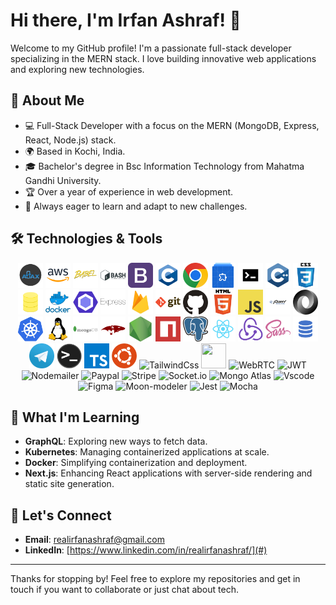 # Hi there, I'm Irfan Ashraf! 👋

Welcome to my GitHub profile! I'm a passionate full-stack developer specializing in the MERN stack. I love building innovative web applications and exploring new technologies.

## 🚀 About Me

- 💻 Full-Stack Developer with a focus on the MERN (MongoDB, Express, React, Node.js) stack.
- 🌍 Based in Kochi, India.
- 🎓 Bachelor's degree in Bsc Information Technology from Mahatma Gandhi University.
- 🏆 Over a  year of experience in web development.
- 🌟 Always eager to learn and adapt to new challenges.

## 🛠️ Technologies & Tools

<div align="center">
  <img src="https://raw.githubusercontent.com/github/explore/8be26d91eb231fec0b8856359979ac09f27173fd/topics/ajax/ajax.png" alt="Ajax" width="40" height="40"/>
 <img src="https://raw.githubusercontent.com/github/explore/fbceb94436312b6dacde68d122a5b9c7d11f9524/topics/aws/aws.png" alt="AWS" width="40" height="40"/>
  <img src="https://raw.githubusercontent.com/github/explore/cb39e2385dfcec8a661d01bfacff6b1e33bbaa9d/topics/babel/babel.png" alt="Babel" width="40" height="40"/>
<img src="https://raw.githubusercontent.com/github/explore/80688e429a7d4ef2fca1e82350fe8e3517d3494d/topics/bash/bash.png" alt="Bash" width="40" height="40"/>
<img src="https://raw.githubusercontent.com/github/explore/80688e429a7d4ef2fca1e82350fe8e3517d3494d/topics/bootstrap/bootstrap.png" alt="Bootstrap" width="40" height="40"/>
  <img src="https://raw.githubusercontent.com/github/explore/f3e22f0dca2be955676bc70d6214b95b13354ee8/topics/c/c.png" alt="C" width="40" height="40"/>
  <img src="https://raw.githubusercontent.com/github/explore/002d791bc68a86506b1bb7a3332bb6ba8e1d1891/topics/chrome/chrome.png" alt="Chrome" width="40" height="40"/>
  <img src="https://raw.githubusercontent.com/github/explore/8eaa4711f3b6015070483ff1c3b707292304efe4/topics/chrome-extension/chrome-extension.png" alt="Chrome Extenstion" width="40" height="40"/>
  <img src="https://raw.githubusercontent.com/github/explore/aca0b3b69ca680013b925338b0cc428190aa42dc/topics/cli/cli.png" alt="CLI" width="40" height="40"/>
<img src="https://raw.githubusercontent.com/github/explore/180320cffc25f4ed1bbdfd33d4db3a66eeeeb358/topics/cpp/cpp.png" alt="C++" width="40" height="40"/>
<img src="https://raw.githubusercontent.com/github/explore/80688e429a7d4ef2fca1e82350fe8e3517d3494d/topics/css/css.png" alt="CSS" width="40" height="40"/>
<img src="https://raw.githubusercontent.com/github/explore/13295c57999765ac9ffa3281942a72ab08b79de2/topics/database/database.png" alt="Database" width="40" height="40"/>
  <img src="https://raw.githubusercontent.com/github/explore/80688e429a7d4ef2fca1e82350fe8e3517d3494d/topics/docker/docker.png" alt="Docker" width="40" height="40"/>
  <img src="https://raw.githubusercontent.com/github/explore/80688e429a7d4ef2fca1e82350fe8e3517d3494d/topics/eslint/eslint.png" alt="Eslint" width="40" height="40"/>
<img src="https://raw.githubusercontent.com/github/explore/80688e429a7d4ef2fca1e82350fe8e3517d3494d/topics/express/express.png" alt="Express" width="40" height="40"/>
<img src="https://raw.githubusercontent.com/github/explore/80688e429a7d4ef2fca1e82350fe8e3517d3494d/topics/firebase/firebase.png" alt="Firebase" width="40" height="40"/>
<img src="https://raw.githubusercontent.com/github/explore/80688e429a7d4ef2fca1e82350fe8e3517d3494d/topics/git/git.png" alt="Git" width="40" height="40"/>
<img src="https://raw.githubusercontent.com/github/explore/89bdd9644f44d1b12180fd512b95574fe4c54617/topics/github-api/github-api.png" alt="Github" width="40" height="40"/>
<img src="https://raw.githubusercontent.com/github/explore/80688e429a7d4ef2fca1e82350fe8e3517d3494d/topics/html/html.png" alt="HTML" width="40" height="40"/>
<img src="https://raw.githubusercontent.com/github/explore/80688e429a7d4ef2fca1e82350fe8e3517d3494d/topics/javascript/javascript.png" alt="Javascript" width="40" height="40"/>
<img src="https://raw.githubusercontent.com/github/explore/80688e429a7d4ef2fca1e82350fe8e3517d3494d/topics/jquery/jquery.png" alt="Jquery" width="40" height="40"/>
<img src="https://raw.githubusercontent.com/github/explore/80688e429a7d4ef2fca1e82350fe8e3517d3494d/topics/json/json.png" alt="JSON" width="40" height="40"/>
<img src="https://raw.githubusercontent.com/github/explore/01ea2a586e5da744792d0ccfce2f68b861f29301/topics/kubernetes/kubernetes.png" alt="Kubernetes" width="40" height="40"/>
<img src="https://raw.githubusercontent.com/github/explore/80688e429a7d4ef2fca1e82350fe8e3517d3494d/topics/linux/linux.png" alt="Linux" width="40" height="40"/>
<img src="https://raw.githubusercontent.com/github/explore/80688e429a7d4ef2fca1e82350fe8e3517d3494d/topics/mongodb/mongodb.png" alt="MongoDB" width="40" height="40"/>
<img src="https://raw.githubusercontent.com/github/explore/80688e429a7d4ef2fca1e82350fe8e3517d3494d/topics/mongoose/mongoose.png" alt="Mongoose" width="40" height="40"/>
<img src="https://raw.githubusercontent.com/github/explore/80688e429a7d4ef2fca1e82350fe8e3517d3494d/topics/nodejs/nodejs.png" alt="Nodejs" width="40" height="40"/>
<img src="https://raw.githubusercontent.com/github/explore/80688e429a7d4ef2fca1e82350fe8e3517d3494d/topics/npm/npm.png" alt="NPM" width="40" height="40"/>
<img src="https://raw.githubusercontent.com/github/explore/80688e429a7d4ef2fca1e82350fe8e3517d3494d/topics/postgresql/postgresql.png" alt="Postgresql" width="40" height="40"/>
<img src="https://raw.githubusercontent.com/github/explore/80688e429a7d4ef2fca1e82350fe8e3517d3494d/topics/react/react.png" alt="React" width="40" height="40"/>
<img src="https://raw.githubusercontent.com/github/explore/80688e429a7d4ef2fca1e82350fe8e3517d3494d/topics/redux/redux.png" alt="Redux" width="40" height="40"/>
<img src="https://raw.githubusercontent.com/github/explore/80688e429a7d4ef2fca1e82350fe8e3517d3494d/topics/sass/sass.png" alt="Sass" width="40" height="40"/>
<img src="https://raw.githubusercontent.com/github/explore/80688e429a7d4ef2fca1e82350fe8e3517d3494d/topics/sql/sql.png" alt="SQL" width="40" height="40"/>
<img src="https://raw.githubusercontent.com/github/explore/80688e429a7d4ef2fca1e82350fe8e3517d3494d/topics/telegram/telegram.png" alt="Telegram" width="40" height="40"/>
<img src="https://raw.githubusercontent.com/github/explore/d92924b1d925bb134e308bd29c9de6c302ed3beb/topics/terminal/terminal.png" alt="Terminal" width="40" height="40"/>
<img src="https://raw.githubusercontent.com/github/explore/80688e429a7d4ef2fca1e82350fe8e3517d3494d/topics/typescript/typescript.png" alt="TypeScript" width="40" height="40"/>
<img src="https://raw.githubusercontent.com/github/explore/80688e429a7d4ef2fca1e82350fe8e3517d3494d/topics/ubuntu/ubuntu.png" alt="Ubuntu" width="40" height="40"/>
  <img src="https://tailwindcss.com/_next/static/media/tailwindcss-mark.3c5441fc7a190fb1800d4a5c7f07ba4b1345a9c8.svg" alt="TailwindCss" width="40" height="40"/>
   <img src="https://avatars.githubusercontent.com/u/109142?s=48&v=4" alt="" width="40" height="40"/>
   <img src="https://webrtc.github.io/webrtc-org/assets/images/webrtc-logo-vert-retro-255x305.png" alt="WebRTC" width="40" height="40"/>
   <img src="https://jwt.io/img/pic_logo.svg" alt="JWT" width="40" height="40"/>
   <img src="https://www.nodemailer.com/nm_logo_200x136.png" alt="Nodemailer" width="40" height="40"/>
   <img src="https://www.paypalobjects.com/webstatic/mktg/logo/pp_cc_mark_37x23.jpg" alt="Paypal" width="40" height="40"/>
   <img src="https://avatars.githubusercontent.com/u/856813?s=48&v=4" alt="Stripe" width="40" height="40"/>
   <img src="https://avatars.githubusercontent.com/u/10566080?s=48&v=4" alt="Socket.io" width="40" height="40"/>
   <img src="https://avatars.githubusercontent.com/u/45120?s=48&v=4" alt="Mongo Atlas" width="40" height="40"/>
   <img src="https://code.visualstudio.com/assets/images/code-stable.png" alt="Vscode" width="40" height="40"/>
   <img src="https://avatars.githubusercontent.com/u/5155369?s=48&v=4" alt="Figma" width="40" height="40"/>
   <img src="https://www.datensen.com/blog/wp-content/uploads/2022/03/moon-modeler-colored-logo.svg" alt="Moon-modeler" width="40" height="40"/>
   <img src="https://icon.icepanel.io/Technology/svg/Jest.svg" alt="Jest" width="40" height="40"/>
   <img src="https://avatars.githubusercontent.com/u/8770005?s=48&v=4" alt="Mocha" width="40" height="40"/>
</div>


## 🌱 What I'm Learning
- **GraphQL**: Exploring new ways to fetch data.
- **Kubernetes**: Managing containerized applications at scale.
- **Docker**: Simplifying containerization and deployment.
- **Next.js**: Enhancing React applications with server-side rendering and static site generation.

## 🤝 Let's Connect
- **Email**: [realirfanashraf@gmail.com](mailto:realirfanashraf@gmail.com)
- **LinkedIn**: [https://www.linkedin.com/in/realirfanashraf/](#)

---

Thanks for stopping by! Feel free to explore my repositories and get in touch if you want to collaborate or just chat about tech.
